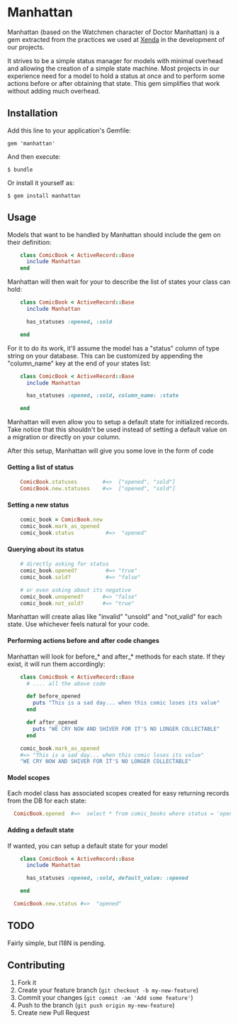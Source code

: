 # Manhattan

Manhattan (based on the Watchmen character of Doctor Manhattan) is a gem extracted from the practices we used at [Xenda](http://xenda.pe "Xenda") in the development of our projects.

It strives to be a simple status manager for models with minimal overhead and allowing the creation of a simple state machine. Most projects in our experience need for a model to hold a status at once and to perform some actions before or after obtaining that state. This gem simplifies that work without adding much overhead.

## Installation

Add this line to your application's Gemfile:

    gem 'manhattan'

And then execute:

    $ bundle

Or install it yourself as:

    $ gem install manhattan

## Usage

Models that want to be handled by Manhattan should include the gem on their definition:

```ruby
    class ComicBook < ActiveRecord::Base
      include Manhattan
    end
```

Manhattan will then wait for your to describe the list of states your class can hold:

```ruby
    class ComicBook < ActiveRecord::Base
      include Manhattan

      has_statuses :opened, :sold

    end
```

For it to do its work, it'll assume the model has a "status" column of type string on your database. This can be customized by appending the "column_name" key at the end of your states list: 

```ruby
    class ComicBook < ActiveRecord::Base
      include Manhattan

      has_statuses :opened, :sold, column_name: :state

    end
```

Manhattan will even allow you to setup a default state for initialized records. Take notice that this shouldn't be used instead of setting a default value on a migration or directly on your column.

After this setup, Manhattan will give you some love in the form of code

#### Getting a list of status

```ruby
    ComicBook.statuses        #=>  ["opened", "sold"]
    ComicBook.new.statuses    #=>  ["opened", "sold"]
```

#### Setting a new status

```ruby
    comic_book = ComicBook.new
    comic_book.mark_as_opened
    comic_book.status          #=>  "opened"
```

#### Querying about its status

```ruby
    # directly asking for status
    comic_book.opened?         #=> "true"
    comic_book.sold?           #=> "false"

    # or even asking about its negative
    comic_book.unopened?      #=> "false"
    comic_book.not_sold?      #=> "true"
```

Manhattan will create alias like "invalid" "unsold" and "not_valid" for each state. Use whichever feels natural for your code.

#### Performing actions before and after code changes

Manhattan will look for before_* and after_* methods for each state. If they exist, it will run them accordingly: 

```ruby
    class ComicBook < ActiveRecord::Base
      # .... all the above code

      def before_opened
        puts "This is a sad day... when this comic loses its value"
      end

      def after_opened
        puts "WE CRY NOW AND SHIVER FOR IT'S NO LONGER COLLECTABLE"
      end
```

```ruby
    comic_book.mark_as_opened
    #=> "This is a sad day... when this comic loses its value"
    "WE CRY NOW AND SHIVER FOR IT'S NO LONGER COLLECTABLE"
````

#### Model scopes

Each model class has associated scopes created for easy returning records from the DB for each state:

```ruby
  ComicBook.opened  #=>  select * from comic_books where status = 'opened'
```

#### Adding a default state

If wanted, you can setup a default state for your model

```ruby
    class ComicBook < ActiveRecord::Base
      include Manhattan

      has_statuses :opened, :sold, default_value: :opened

    end
```

```ruby
  ComicBook.new.status #=>  "opened"
```

## TODO

Fairly simple, but I18N is pending.

## Contributing

1. Fork it
2. Create your feature branch (`git checkout -b my-new-feature`)
3. Commit your changes (`git commit -am 'Add some feature'`)
4. Push to the branch (`git push origin my-new-feature`)
5. Create new Pull Request